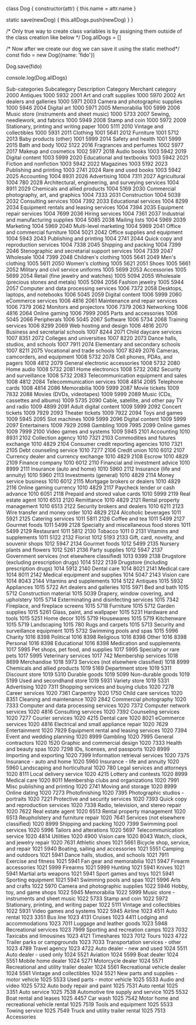class Dog {
  constructor(attr) {
    this.name = attr.name
  }

  static save(newDog) {
    this.allDogs.push(newDog)
  }
}

/* Only true way to create class variables is by assigning them outside of the
class creation like below */
Dog.allDogs = []

/* Now after we create our dog we can save it using the static method*/
const fido = new Dog({name: 'fido'})

Dog.save(fido)

console.log(Dog.allDogs)



Sub-categories
Subcategory 	Description 	Category 	Merchant category
2000 	Antiques  	1000 	5932
2001 	Art and craft supplies  	1000 	5970
2002 	Art dealers and galleries  	1000 	5971
2003 	Camera and photographic supplies  	1000 	5946
2004 	Digital art  	1000 	5971
2005 	Memorabilia  	100 	5999
2006 	Music store (instruments and sheet music)  	1000 	5733
2007 	Sewing, needlework, and fabrics  	1000 	5949
2008 	Stamp and coin  	1000 	5972
2009 	Stationary, printing and writing paper  	1000 	5111
2010 	Vintage and collectibles  	1000 	5931
2011 	Clothing  	1001 	5641
2012 	Furniture  	1001 	5712
2013 	Baby products (other)  	1001 	5999
2014 	Safety and health  	1001 	5999
2015 	Bath and body  	1002 	5122
2016 	Fragrances and perfumes  	1002 	5977
2017 	Makeup and cosmetics  	1002 	5977
2018 	Audio books  	1003 	5942
2019 	Digital content  	1003 	5999
2020 	Educational and textbooks  	1003 	5942
2021 	Fiction and nonfiction  	1003 	5942
2022 	Magazines  	1003 	5192
2023 	Publishing and printing  	1003 	2741
2024 	Rare and used books  	1003 	5942
2025 	Accounting  	1004 	8931
2026 	Advertising  	1004 	7311
2027 	Agricultural  	1004 	780
2028 	Architectural, engineering, and surveying services  	1004 	8911
2029 	Chemicals and allied products  	1004 	5169
2030 	Commercial photography, art, and graphics  	1004 	7333
2031 	Construction  	1004 	5039
2032 	Consulting services  	1004 	7392
2033 	Educational services  	1004 	8299
2034 	Equipment rentals and leasing services  	1004 	7394
2035 	Equipment repair services  	1004 	7699
2036 	Hiring services  	1004 	7361
2037 	Industrial and manufacturing supplies  	1004 	5085
2038 	Mailing lists  	1004 	5969
2039 	Marketing  	1004 	5969
2040 	Multi-level marketing  	1004 	5969
2041 	Office and commercial furniture  	1004 	5021
2042 	Office supplies and equipment  	1004 	5943
2043 	Publishing and printing  	1004 	2741
2044 	Quick copy and reproduction services  	1004 	7338
2045 	Shipping and packing  	1004 	7399
2046 	Stenographic and secretarial support services  	1004 	7339
2047 	Wholesale  	1004 	7399
2048 	Children's clothing  	1005 	5641
2049 	Men's clothing  	1005 	5611
2050 	Women's clothing  	1005 	5621
2051 	Shoes  	1005 	5661
2052 	Military and civil service uniforms  	1005 	5699
2053 	Accessories  	1005 	5699
2054 	Retail (fine jewelry and watches)  	1005 	5094
2055 	Wholesale (precious stones and metals)  	1005 	5094
2056 	Fashion jewelry  	1005 	5944
2057 	Computer and data processing services  	1006 	7372
2058 	Desktops, laptops, and notebooks  	1006 	5045
2059 	Digital content  	1006 	5999
2060 	eCommerce services  	1006 	4816
2061 	Maintenance and repair services  	1006 	7379
2062 	Monitors and projectors  	1006 	7379
2063 	Networking  	1006 	4816
2064 	Online gaming  	1006 	7999
2065 	Parts and accessories  	1006 	5045
2066 	Peripherals  	1006 	5045
2067 	Software  	1006 	5734
2068 	Training services  	1006 	8299
2069 	Web hosting and design  	1006 	4816
2070 	Business and secretarial schools  	1007 	8244
2071 	Child daycare services  	1007 	8351
2072 	Colleges and universities  	1007 	8220
2073 	Dance halls, studios, and schools  	1007 	7911
2074 	Elementary and secondary schools  	1007 	8211
2075 	Vocational and trade schools  	1007 	8249
2076 	Cameras, camcorders, and equipment  	1008 	5732
2078 	Cell phones, PDAs, and pagers  	1008 	4812
2079 	General electronic accessories  	1008 	5732
2080 	Home audio  	1008 	5732
2081 	Home electronics  	1008 	5732
2082 	Security and surveillance  	1008 	5732
2083 	Telecommunication equipment and sales  	1008 	4812
2084 	Telecommunication services  	1008 	4814
2085 	Telephone cards  	1008 	4814
2086 	Memorabilia 	1009 	5999
2087 	Movie tickets  	1009 	7832
2088 	Movies (DVDs, videotapes)  	1009 	5999
2089 	Music (CDs, cassettes and albums)  	1009 	5735
2090 	Cable, satellite, and other pay TV and radio  	1009 	4899
2091 	Adult digital content  	1009 	5999
2092 	Concert tickets  	1009 	7929
2093 	Theater tickets  	1009 	7922
2094 	Toys and games  	1009 	5945
2095 	Slot machines  	1009 	5999
2096 	Digital content  	1009 	5999
2097 	Entertainers  	1009 	7929
2098 	Gambling  	1009 	7995
2099 	Online games  	1009 	7999
2100 	Video games and systems  	1009 	5945
2101 	Accounting  	1010 	8931
2102 	Collection agency  	1010 	7321
2103 	Commodities and futures exchange  	1010 	4829
2104 	Consumer credit reporting agencies  	1010 	7321
2105 	Debt counseling service  	1010 	7277
2106 	Credit union  	1010 	6012
2107 	Currency dealer and currency exchange  	1010 	4829
2108 	Escrow  	1010 	4829
2109 	Finance company  	1010 	6012
2110 	Financial and investment advice  	1010 	8999
2111 	Insurance (auto and home)  	1010 	5960
2112 	Insurance (life and annuity)  	1010 	5960
2113 	Investments (general)  	1010 	4829
2114 	Money service business  	1010 	6012
2115 	Mortgage brokers or dealers  	1010 	4829
2116 	Online gaming currency  	1010 	4829
2117 	Paycheck lender or cash advance  	1010 	6051
2118 	Prepaid and stored value cards  	1010 	5999
2119 	Real estate agent  	1010 	6513
2120 	Remittance  	1010 	4829
2121 	Rental property management  	1010 	6513
2122 	Security brokers and dealers  	1010 	6211
2123 	Wire transfer and money order  	1010 	4829
2124 	Alcoholic beverages  	1011 	5921
2125 	Catering services  	1011 	5811
2126 	Coffee and tea 	1011 	5499
2127 	Gourmet foods  	1011 	5499
2128 	Specialty and miscellaneous food stores  	1011 	5499
2129 	Restaurant  	1011 	5812
2130 	Tobacco  	1011 	0
2131 	Vitamins and supplements  	1011 	5122
2132 	Florist  	1012 	5193
2133 	Gift, card, novelty, and souvenir shops  	1012 	5947
2134 	Gourmet foods  	1012 	5499
2135 	Nursery plants and flowers  	1012 	5261
2136 	Party supplies  	1012 	5947
2137 	Government services (not elsewhere classified)  	1013 	9399
2138 	Drugstore (excluding prescription drugs)  	1014 	5122
2139 	Drugstore (including prescription drugs)  	1014 	5912
2140 	Dental care  	1014 	8021
2141 	Medical care  	1014 	8011
2142 	Medical equipment and supplies  	1014 	5047
2143 	Vision care  	1014 	8043
2144 	Vitamins and supplements  	1014 	5122
Antiques  	1015 	5932
Appliances  	1015 	5722
Art dealers and galleries  	1015 	5971
Bed and bath  	1015 	5712
Construction material  	1015 	5039
Drapery, window covering, and upholstery  	1015 	5714
Exterminating and disinfecting services  	1015 	7342
Fireplace, and fireplace screens  	1015 	5718
Furniture  	1015 	5712
Garden supplies  	1015 	5261
Glass, paint, and wallpaper  	1015 	5231
Hardware and tools  	1015 	5251
Home decor  	1015 	5719
Housewares  	1015 	5719
Kitchenware  	1015 	5719
Landscaping  	1015 	780
Rugs and carpets  	1015 	5713
Security and surveillance equipment  	1015 	5732
Swimming pools and spas  	1015 	5996
Charity  	1016 	8398
Political  	1016 	8398
Religious  	1016 	8398
Other  	1016 	8398
Personal  	1016 	8398
Educational  	1016 	8398
Medication and supplements  	1017 	5995
Pet shops, pet food, and supplies  	1017 	5995
Specialty or rare pets  	1017 	5995
Veterinary services  	1017 	742
Membership services  	1018 	8699
Merchandise  	1018 	5973
Services (not elsewhere classified)  	1018 	8999
Chemicals and allied products  	1019 	5169
Department store  	1019 	5311
Discount store  	1019 	5310
Durable goods  	1019 	5099
Non-durable goods  	1019 	5199
Used and secondhand store  	1019 	5931
Variety store  	1019 	5331
Advertising  	1020 	7311
Shopping services and buying clubs  	1020 	7278
Career services  	1020 	7361
Carpentry  	1020 	1750
Child care services  	1020 	8351
Cleaning and maintenance  	1020 	2842
Commercial photography  	1020 	7333
Computer and data processing services  	1020 	7372
Computer network services  	1020 	4816
Consulting services  	1020 	7392
Counseling services  	1020 	7277
Courier services  	1020 	4215
Dental care  	1020 	8021
eCommerce services  	1020 	4816
Electrical and small appliance repair  	1020 	7629
Entertainment  	1020 	7929
Equipment rental and leasing services  	1020 	7394
Event and wedding planning  	1020 	8999
Gambling  	1020 	7995
General contractors  	1020 	1520
Graphic and commercial design  	1020 	7333
Health and beauty spas  	1020 	7298
IDs, licenses, and passports  	1020 	8999
Importing and exporting  	1020 	7399
Information retrieval services  	1020 	7375
Insurance - auto and home  	1020 	5960
Insurance - life and annuity  	1020 	5960
Landscaping and horticultural  	1020 	780
Legal services and attorneys  	1020 	8111
Local delivery service  	1020 	4215
Lottery and contests  	1020 	8999
Medical care  	1020 	8011
Membership clubs and organizations  	1020 	7991
Misc  publishing and printing  	1020 	2741
Moving and storage  	1020 	8999
Online dating  	1020 	7273
Photofinishing  	1020 	7395
Photographic studios - portraits  	1020 	7221
Protective and security services  	1020 	7393
Quick copy and reproduction services  	1020 	7338
Radio, television, and stereo repair  	1020 	7622
Real estate agent  	1020 	6513
Rental property management  	1020 	6513
Reupholstery and furniture repair  	1020 	7641
Services (not elsewhere classified)  	1020 	8999
Shipping and packing  	1020 	7399
Swimming pool services  	1020 	5996
Tailors and alterations  	1020 	5697
Telecommunication service  	1020 	4814
Utilities  	1020 	4900
Vision care  	1020 	8043
Watch, clock, and jewelry repair  	1020 	7631
Athletic shoes  	1021 	5661
Bicycle shop, service, and repair  	1021 	5940
Boating, sailing and accessories  	1021 	5551
Camping and outdoors  	1021 	5941
Dance halls, studios, and schools  	1021 	7911
Exercise and fitness  	1021 	5941
Fan gear and memorabilia 	1021 	5947
Firearm accessories  	1021 	5999
Firearms  	1021 	5999
Hunting  	1021 	5941
Knives  	1021 	5941
Martial arts weapons  	1021 	5941
Sport games and toys  	1021 	5941
Sporting equipment  	1021 	5941
Swimming pools and spas  	1021 	5996
Arts and crafts  	1022 	5970
Camera and photographic supplies  	1022 	5946
Hobby, toy, and game shops  	1022 	5945
Memorabilia 	1022 	5999
Music store - instruments and sheet music  	1022 	5733
Stamp and coin  	1022 	5972
Stationary, printing, and writing paper  	1022 	5111
Vintage and collectibles  	1022 	5931
Video games and systems  	1022 	5945
Airline  	1023 	4511
Auto rental  	1023 	3351
Bus line  	1023 	4131
Cruises  	1023 	4411
Lodging and accommodations  	1023 	7011
Luggage and leather goods  	1023 	5948
Recreational services  	1023 	7999
Sporting and recreation camps  	1023 	7032
Taxicabs and limousines  	1023 	4121
Timeshares  	1023 	7012
Tours  	1023 	4722
Trailer parks or campgrounds  	1023 	7033
Transportation services - other  	1023 	4789
Travel agency  	1023 	4722
Auto dealer - new and used  	1024 	5511
Auto dealer - used only  	1024 	5521
Aviation  	1024 	5599
Boat dealer  	1024 	5551
Mobile home dealer  	1024 	5271
Motorcycle dealer  	1024 	5571
Recreational and utility trailer dealer  	1024 	5561
Recreational vehicle dealer  	1024 	5561
Vintage and collectibles  	1024 	5521
New parts and supplies - motor vehicle  	1025 	5533
Used parts - motor vehicle  	1025 	5533
Audio and video  	1025 	5732
Auto body repair and paint  	1025 	7531
Auto rental  	1025 	3351
Auto service  	1025 	7538
Automotive tire supply and service  	1025 	5532
Boat rental and leases  	1025 	4457
Car wash  	1025 	7542
Motor home and recreational vehicle rental  	1025 	7519
Tools and equipment  	1025 	5533
Towing service  	1025 	7549
Truck and utility trailer rental  	1025 	7513
Accessories
